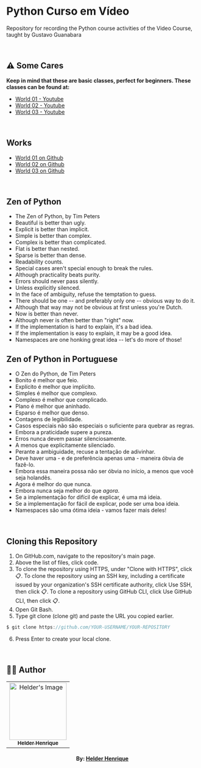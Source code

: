 # Python Curso em Vídeo
Repository for recording the Python course activities of the Video Course, taught by Gustavo Guanabara

<br>

## ⚠️ Some Cares
**Keep in mind that these are basic classes, perfect for beginners. These classes can be found at:**

- [World 01 - Youtube](https://www.youtube.com/playlist?list=PLHz_AreHm4dlKP6QQCekuIPky1CiwmdI6)
- [World 02 - Youtube](https://www.youtube.com/playlist?list=PLHz_AreHm4dk_nZHmxxf_J0WRAqy5Czye)
- [World 03 - Youtube](https://www.youtube.com/playlist?list=PLHz_AreHm4dksnH2jVTIVNviIMBVYyFnH)

<br>

## Works

- [World 01 on Github](#)
- [World 02 on Github](#)
- [World 03 on Github](#)


<br>

## Zen of Python

- The Zen of Python, by Tim Peters
- Beautiful is better than ugly.
- Explicit is better than implicit.
- Simple is better than complex.
- Complex is better than complicated.
- Flat is better than nested.
- Sparse is better than dense.
- Readability counts.
- Special cases aren't special enough to break the rules.
- Although practicality beats purity.
- Errors should never pass silently.
- Unless explicitly silenced.
- In the face of ambiguity, refuse the temptation to guess.
- There should be one -- and preferably only one -- obvious way to do it.
- Although that way may not be obvious at first unless you're Dutch.
- Now is better than never.
- Although never is often better than "right" now.
- If the implementation is hard to explain, it's a bad idea.
- If the implementation is easy to explain, it may be a good idea.
- Namespaces are one honking great idea -- let's do more of those!

## Zen of Python in Portuguese


- O Zen do Python, de Tim Peters
- Bonito é melhor que feio.
- Explícito é melhor que implícito.
- Simples é melhor que complexo.
- Complexo é melhor que complicado.
- Plano é melhor que aninhado.
- Esparso é melhor que denso.
- Contagens de legibilidade.
- Casos especiais não são especiais o suficiente para quebrar as regras.
- Embora a praticidade supere a pureza.
- Erros nunca devem passar silenciosamente.
- A menos que explicitamente silenciado.
- Perante a ambiguidade, recuse a tentação de adivinhar.
- Deve haver uma - e de preferência apenas uma - maneira óbvia de fazê-lo.
- Embora essa maneira possa não ser óbvia no início, a menos que você seja holandês.
- Agora é melhor do que nunca.
- Embora nunca seja melhor do que *agora*.
- Se a implementação for difícil de explicar, é uma má ideia.
- Se a implementação for fácil de explicar, pode ser uma boa ideia.
- Namespaces são uma ótima ideia - vamos fazer mais deles!


<br>

## Cloning this Repository
1. On GitHub.com, navigate to the repository's main page.
2. Above the list of files, click code.
3. To clone the repository using HTTPS, under "Clone with HTTPS", click 📋. To clone the repository using an SSH key, including a certificate issued by your organization's SSH certificate authority, click Use SSH, then click 📋. To clone a repository using GitHub CLI, click Use GitHub CLI, then click 📋.
4. Open Git Bash.
5. Type git clone (clone git) and paste the URL you copied earlier.
```c
$ git clone https://github.com/YOUR-USERNAME/YOUR-REPOSITORY
```
6. Press Enter to create your local clone.

<br>

## 👨‍💻 Author

<table align="center">
    <tr>
        <td align="center">
            <a href="https://github.com/helderhsilva">
                <img src="https://ik.imagekit.io/helderhsilva/myAvatar_1RkEQbhir.png?ik-sdk-version=javascript-1.4.3&updatedAt=1643634706178" width="150px;" alt="Helder's Image" />
                <br />
                <sub><b>Helder Henrique</b></sub>
            </a>
        </td>    
    </tr>
</table>
<h4 align="center">
   By: <a href="https://www.linkedin.com/in/helderhsilva/" target="_blank"> Helder Henrique </a>
</h4>
